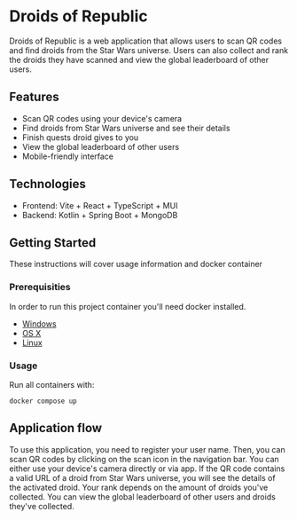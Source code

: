 # Droids of Republic

Droids of Republic is a web application that allows users to scan QR codes and find droids from the Star Wars universe. Users can also collect and rank the droids they have scanned and view the global leaderboard of other users.

## Features

- Scan QR codes using your device's camera
- Find droids from Star Wars universe and see their details
- Finish quests droid gives to you
- View the global leaderboard of other users
- Mobile-friendly interface

## Technologies

- Frontend: Vite + React + TypeScript + MUI
- Backend: Kotlin + Spring Boot + MongoDB

## Getting Started

These instructions will cover usage information and docker container 

### Prerequisities

In order to run this project container you'll need docker installed.

* [Windows](https://docs.docker.com/windows/started)
* [OS X](https://docs.docker.com/mac/started/)
* [Linux](https://docs.docker.com/linux/started/)

### Usage

Run all containers with:

```shell
docker compose up
```

## Application flow

To use this application, you need to register your user name. Then, you can scan QR codes by clicking on the scan icon in the navigation bar. You can either use your device's camera directly or via app. If the QR code contains a valid URL of a droid from Star Wars universe, you will see the details of the activated droid. Your rank depends on the amount of droids you've collected. You can view the global leaderboard of other users and droids they've collected.
